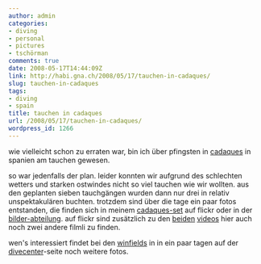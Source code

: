 ```yaml
---
author: admin
categories:
- diving
- personal
- pictures
- tschörman
comments: true
date: 2008-05-17T14:44:09Z
link: http://habi.gna.ch/2008/05/17/tauchen-in-cadaques/
slug: tauchen-in-cadaques
tags:
- diving
- spain
title: tauchen in cadaques
url: /2008/05/17/tauchen-in-cadaques/
wordpress_id: 1266
---
```


wie vielleicht schon zu erraten war, bin ich über pfingsten in [cadaques](http://en.wikipedia.org/wiki/Cadaqu%C3%A9s) in spanien am tauchen gewesen.




so war jedenfalls der plan. leider konnten wir aufgrund des schlechten wetters und starken ostwindes nicht so viel tauchen wie wir wollten. aus den geplanten sieben tauchgängen wurden dann nur drei in relativ unspektakulären buchten. trotzdem sind über die tage ein paar fotos entstanden, die finden sich in meinem [cadaques-set](http://www.flickr.com/photos/habi/sets/72157605025257083/) auf flickr oder in der [bilder-abteilung](http://habi.gna.ch/pictures/). auf flickr sind zusätzlich zu den [beiden](http://habi.gna.ch/2008/05/14/ein-neugieriger-oktopus-und-jures-finger/) [videos](http://habi.gna.ch/2008/05/15/cadaques-express/) hier auch noch zwei andere filmli zu finden.




wen's interessiert findet bei den [winfields](http://fotos.thewinfields.ch/Ferien/Cadaques/) in in ein paar tagen auf der [divecenter](http://www.dck.ch/)-seite noch weitere fotos.



